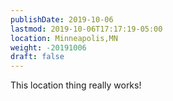 ```yaml
---
publishDate: 2019-10-06
lastmod: 2019-10-06T17:17:19-05:00
location: Minneapolis,MN
weight: -20191006
draft: false
---
```

This location thing really works!

 